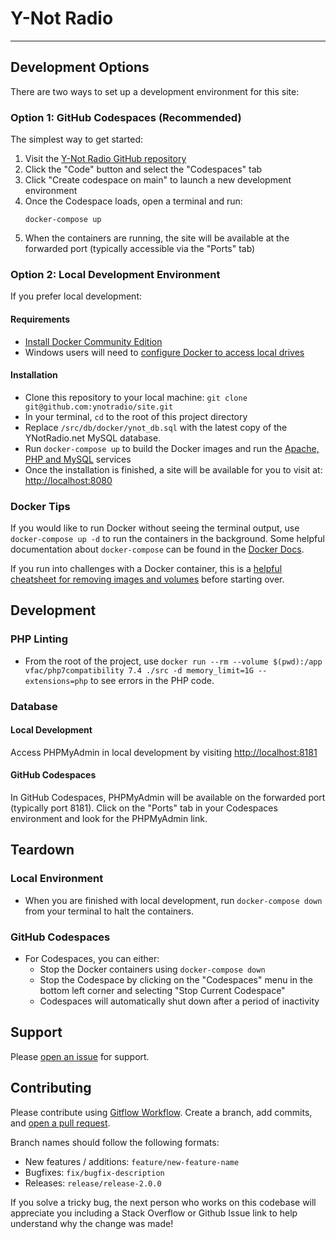 # Y-Not Radio #

----------------

## Development Options

There are two ways to set up a development environment for this site:

### Option 1: GitHub Codespaces (Recommended)

The simplest way to get started:

1. Visit the [Y-Not Radio GitHub repository](https://github.com/ynotradio/site)
2. Click the "Code" button and select the "Codespaces" tab
3. Click "Create codespace on main" to launch a new development environment
4. Once the Codespace loads, open a terminal and run:
   ```
   docker-compose up
   ```
5. When the containers are running, the site will be available at the forwarded port (typically accessible via the "Ports" tab)

### Option 2: Local Development Environment

If you prefer local development:

#### Requirements

- [Install Docker Community Edition](https://www.docker.com/community-edition)
- Windows users will need to [configure Docker to access local drives](https://rominirani.com/docker-on-windows-mounting-host-directories-d96f3f056a2c)

#### Installation

- Clone this repository to your local machine: `git clone git@github.com:ynotradio/site.git`
- In your terminal, `cd` to the root of this project directory
- Replace `/src/db/docker/ynot_db.sql` with the latest copy of the YNotRadio.net MySQL database.
- Run `docker-compose up` to build the Docker images and run the [Apache, PHP and MySQL](https://docs.bitnami.com/containers/how-to/create-amp-environment-containers/) services
- Once the installation is finished, a site will be available for you to visit at: [http://localhost:8080](http://localhost:8080)

### Docker Tips

If you would like to run Docker without seeing the terminal output, use `docker-compose up -d` to run the containers in the background. Some helpful documentation about `docker-compose` can be found in the [Docker Docs](https://docs.docker.com/compose/reference/overview/#command-options-overview-and-help).

If you run into challenges with a Docker container, this is a [helpful cheatsheet for removing images and volumes](https://www.digitalocean.com/community/tutorials/how-to-remove-docker-images-containers-and-volumes) before starting over.

## Development

### PHP Linting

- From the root of the project, use `docker run --rm --volume $(pwd):/app vfac/php7compatibility 7.4 ./src -d memory_limit=1G --extensions=php` to see errors in the PHP code.

### Database

#### Local Development
Access PHPMyAdmin in local development by visiting [http://localhost:8181](http://localhost:8181)

#### GitHub Codespaces
In GitHub Codespaces, PHPMyAdmin will be available on the forwarded port (typically port 8181). Click on the "Ports" tab in your Codespaces environment and look for the PHPMyAdmin link.

## Teardown

### Local Environment
- When you are finished with local development, run `docker-compose down` from your terminal to halt the containers.

### GitHub Codespaces
- For Codespaces, you can either:
  - Stop the Docker containers using `docker-compose down`
  - Stop the Codespace by clicking on the "Codespaces" menu in the bottom left corner and selecting "Stop Current Codespace"
  - Codespaces will automatically shut down after a period of inactivity

## Support

Please [open an issue](https://github.com/ynotradio/site/issues) for support.

## Contributing

Please contribute using [Gitflow Workflow](https://www.atlassian.com/git/tutorials/comparing-workflows/gitflow-workflow). Create a branch, add commits, and [open a pull request](https://github.com/ynotradio/site/pulls).

Branch names should follow the following formats:

- New features / additions: `feature/new-feature-name`
- Bugfixes: `fix/bugfix-description`
- Releases: `release/release-2.0.0`

If you solve a tricky bug, the next person who works on this codebase will appreciate you including a Stack Overflow or Github Issue link to help understand why the change was made!
